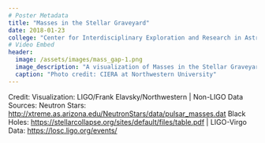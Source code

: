 ```yaml
---
# Poster Metadata
title: "Masses in the Stellar Graveyard"
date: 2018-01-23
college: "Center for Interdisciplinary Exploration and Research in Astrophysics"
# Video Embed
header:
  image: /assets/images/mass_gap-1.png
  image_description: "A visualization of Masses in the Stellar Graveyard"
  caption: "Photo credit: CIERA at Northwestern University"
---
```

Credit: Visualization: LIGO/Frank Elavsky/Northwestern | Non-LIGO Data Sources: Neutron Stars: http://xtreme.as.arizona.edu/NeutronStars/data/pulsar_masses.dat Black Holes: https://stellarcollapse.org/sites/default/files/table.pdf | LIGO-Virgo Data: https://losc.ligo.org/events/

